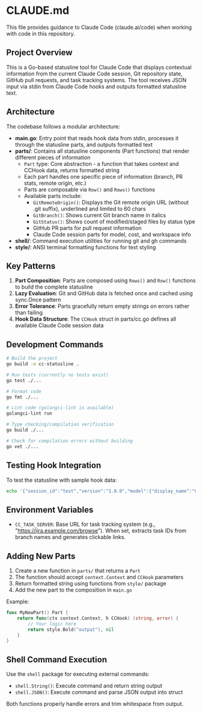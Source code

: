 # CLAUDE.md

This file provides guidance to Claude Code (claude.ai/code) when working with code in this repository.

## Project Overview

This is a Go-based statusline tool for Claude Code that displays contextual information from the current Claude Code session, Git repository state, GitHub pull requests, and task tracking systems. The tool receives JSON input via stdin from Claude Code hooks and outputs formatted statusline text.

## Architecture

The codebase follows a modular architecture:

- **main.go**: Entry point that reads hook data from stdin, processes it through the statusline parts, and outputs formatted text
- **parts/**: Contains all statusline components (Part functions) that render different pieces of information
  - `Part` type: Core abstraction - a function that takes context and CCHook data, returns formatted string
  - Each part handles one specific piece of information (branch, PR stats, remote origin, etc.)
  - Parts are composable via `Row()` and `Rows()` functions
  - Available parts include:
    - `GitRemoteOrigin()`: Displays the Git remote origin URL (without .git suffix), underlined and limited to 60 chars
    - `GitBranch()`: Shows current Git branch name in italics
    - `GitStatus()`: Shows count of modified/staged files by status type
    - GitHub PR parts for pull request information
    - Claude Code session parts for model, cost, and workspace info
- **shell/**: Command execution utilities for running git and gh commands
- **style/**: ANSI terminal formatting functions for text styling

## Key Patterns

1. **Part Composition**: Parts are composed using `Rows()` and `Row()` functions to build the complete statusline
2. **Lazy Evaluation**: Git and GitHub data is fetched once and cached using sync.Once pattern
3. **Error Tolerance**: Parts gracefully return empty strings on errors rather than failing
4. **Hook Data Structure**: The `CCHook` struct in parts/cc.go defines all available Claude Code session data

## Development Commands

```bash
# Build the project
go build -o cc-statusline .

# Run tests (currently no tests exist)
go test ./...

# Format code
go fmt ./...

# Lint code (golangci-lint is available)
golangci-lint run

# Type checking/compilation verification
go build ./...

# Check for compilation errors without building
go vet ./...
```

## Testing Hook Integration

To test the statusline with sample hook data:
```bash
echo '{"session_id":"test","version":"1.0.0","model":{"display_name":"Claude"},"output_style":{"name":"default"},"workspace":{"project_dir":"/path/to/project","current_dir":"/path/to/project/src"},"cost":{"total_lines_added":10,"total_lines_removed":5,"total_api_duration_ms":1000,"total_cost_usd":0.5}}' | go run .
```

## Environment Variables

- `CC_TASK_SERVER`: Base URL for task tracking system (e.g., "https://jira.example.com/browse"). When set, extracts task IDs from branch names and generates clickable links.

## Adding New Parts

1. Create a new function in `parts/` that returns a `Part`
2. The function should accept `context.Context` and `CCHook` parameters
3. Return formatted string using functions from `style/` package
4. Add the new part to the composition in `main.go`

Example:
```go
func MyNewPart() Part {
    return func(ctx context.Context, h CCHook) (string, error) {
        // Your logic here
        return style.Bold("output"), nil
    }
}
```

## Shell Command Execution

Use the `shell` package for executing external commands:
- `shell.String()`: Execute command and return string output
- `shell.JSON()`: Execute command and parse JSON output into struct

Both functions properly handle errors and trim whitespace from output.